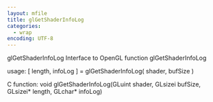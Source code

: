 ```yaml
---
layout: mfile
title: glGetShaderInfoLog
categories:
  - wrap
encoding: UTF-8
---
```


glGetShaderInfoLog  Interface to OpenGL function glGetShaderInfoLog

usage:  [ length, infoLog ] = glGetShaderInfoLog( shader, bufSize )

C function:  void glGetShaderInfoLog(GLuint shader, GLsizei bufSize, GLsizei\* length, GLchar\* infoLog)